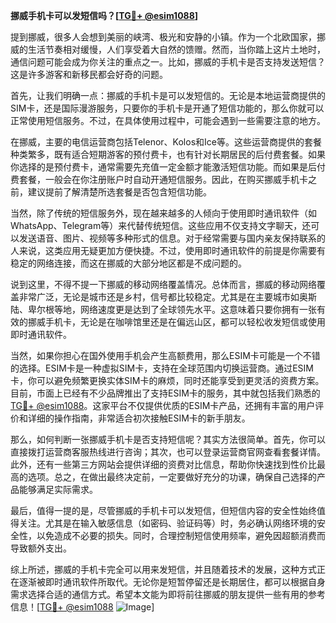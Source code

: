 **挪威手机卡可以发短信吗？[[TG💪+ @esim1088](https://t.me/s/esim1088)]**

提到挪威，很多人会想到美丽的峡湾、极光和安静的小镇。作为一个北欧国家，挪威的生活节奏相对缓慢，人们享受着大自然的馈赠。然而，当你踏上这片土地时，通信问题可能会成为你关注的重点之一。比如，挪威的手机卡是否支持发送短信？这是许多游客和新移民都会好奇的问题。

首先，让我们明确一点：挪威的手机卡是可以发短信的。无论是本地运营商提供的SIM卡，还是国际漫游服务，只要你的手机卡是开通了短信功能的，那么你就可以正常使用短信服务。不过，在具体使用过程中，可能会遇到一些需要注意的地方。

在挪威，主要的电信运营商包括Telenor、Kolos和Ice等。这些运营商提供的套餐种类繁多，既有适合短期游客的预付费卡，也有针对长期居民的后付费套餐。如果你选择的是预付费卡，通常需要先充值一定金额才能激活短信功能。而如果是后付费套餐，一般会在你注册账户时自动开通短信服务。因此，在购买挪威手机卡之前，建议提前了解清楚所选套餐是否包含短信功能。

当然，除了传统的短信服务外，现在越来越多的人倾向于使用即时通讯软件（如WhatsApp、Telegram等）来代替传统短信。这些应用不仅支持文字聊天，还可以发送语音、图片、视频等多种形式的信息。对于经常需要与国内亲友保持联系的人来说，这类应用无疑更加方便快捷。不过，使用即时通讯软件的前提是你需要有稳定的网络连接，而这在挪威的大部分地区都是不成问题的。

说到这里，不得不提一下挪威的移动网络覆盖情况。总体而言，挪威的移动网络覆盖非常广泛，无论是城市还是乡村，信号都比较稳定。尤其是在主要城市如奥斯陆、卑尔根等地，网络速度更是达到了全球领先水平。这意味着只要你拥有一张有效的挪威手机卡，无论是在咖啡馆里还是在偏远山区，都可以轻松收发短信或使用即时通讯软件。

当然，如果你担心在国外使用手机会产生高额费用，那么ESIM卡可能是一个不错的选择。ESIM卡是一种虚拟SIM卡，支持在全球范围内切换运营商。通过ESIM卡，你可以避免频繁更换实体SIM卡的麻烦，同时还能享受到更灵活的资费方案。目前，市面上已经有不少品牌推出了支持ESIM卡的服务，其中就包括我们熟悉的[TG💪+ @esim1088](https://t.me/s/esim1088)。这家平台不仅提供优质的ESIM卡产品，还拥有丰富的用户评价和详细的操作指南，非常适合初次接触ESIM卡的新手朋友。

那么，如何判断一张挪威手机卡是否支持短信呢？其实方法很简单。首先，你可以直接拨打运营商客服热线进行咨询；其次，也可以登录运营商官网查看套餐详情。此外，还有一些第三方网站会提供详细的资费对比信息，帮助你快速找到性价比最高的选项。总之，在做出最终决定前，一定要做好充分的功课，确保自己选择的产品能够满足实际需求。

最后，值得一提的是，尽管挪威的手机卡可以发短信，但短信内容的安全性始终值得关注。尤其是在输入敏感信息（如密码、验证码等）时，务必确认网络环境的安全性，以免造成不必要的损失。同时，合理控制短信使用频率，避免因超额消费而导致额外支出。

综上所述，挪威的手机卡完全可以用来发短信，并且随着技术的发展，这种方式正在逐渐被即时通讯软件所取代。无论你是短暂停留还是长期居住，都可以根据自身需求选择合适的通信方式。希望本文能为即将前往挪威的朋友提供一些有用的参考信息！[[TG💪+ @esim1088](https://t.me/s/esim1088) ![Image](https://i.postimg.cc/4NQfJmqS/Snipaste-2025-05-13-00-14-12.png)]